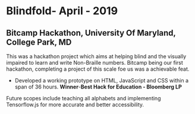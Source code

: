 # Blindfold- April - 2019
## Bitcamp Hackathon, University Of Maryland, College Park, MD                       
This was a hackathon project which aims at helping blind and the visually impaired to learn and write Non-Braille numbers. Bitcamp being our first hackathon, completing a project of this scale foe us was a achievable feat.  
* Developed a working prototype on HTML, JavaScript and CSS within a span of 36 hours.
**Winner**-**Best Hack for Education - Bloomberg LP**

Future scopes include teaching all alphabets and implementing Tensorflow.js for more accurate and better accessibility. 
